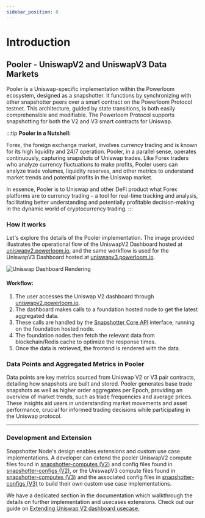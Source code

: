 ```yaml
---
sidebar_position: 0
---
```


# Introduction

## Pooler - UniswapV2 and UniswapV3 Data Markets

Pooler is a Uniswap-specific implementation within the Powerloom ecosystem, designed as a snapshotter. It functions by synchronizing with other snapshotter peers over a smart contract on the Powerloom Protocol testnet. This architecture, guided by state transitions, is both easily comprehensible and modifiable. The Powerloom Protocol supports snapshotting for both the V2 and V3 smart contracts for Uniswap.

:::tip
**Pooler in a Nutshell:**

Forex, the foreign exchange market, involves currency trading and is known for its high liquidity and 24/7 operation. Pooler, in a parallel sense, operates continuously, capturing snapshots of Uniswap trades. Like Forex traders who analyze currency fluctuations to make profits, Pooler users can analyze trade volumes, liquidity reserves, and other metrics to understand market trends and potential profits in the Uniswap market.

In essence, Pooler is to Uniswap and other DeFi product what Forex platforms are to currency trading – a tool for real-time tracking and analysis, facilitating better understanding and potentially profitable decision-making in the dynamic world of cryptocurrency trading.
:::


### How it works
Let's explore the details of the Pooler implementation. The image provided illustrates the operational flow of the UniswapV2 Dashboard hosted at [uniswapv2.powerloom.io](https://uniswapv2.powerloom.io), and the same workflow is used for the UniswapV3 Dashboard hosted at [uniswapv3.powerloom.io](https://uniswapv3.powerloom.io).

![Uniswap Dashboard Rendering](/images/dashboard-rendering.png)


#### Workflow: 
1. The user accesses the Uniswap V2 dashboard through [uniswapv2.powerloom.io](https://uniswapv2.powerloom.io).
2. The dashboard makes calls to a foundation hosted node to get the latest aggregated data.
3. These calls are handled by the [Snapshotter Core API](/docs/category/snapshotter-core-api) interface, running on the foundation hosted node.
4. The foundation nodes then fetch the relevant data from blockchain/Redis cache to optimize the response times.
5. Once the data is retrieved, the frontend is rendered with the data.


### Data Points and Aggregated Metrics in Pooler

Data points are key metrics sourced from Uniswap V2 or V3 pair contracts, detailing how snapshots are built and stored. Pooler generates base trade snapshots as well as higher order aggregates per Epoch, providing an overview of market trends, such as trade frequencies and average prices. These insights aid users in understanding market movements and asset performance, crucial for informed trading decisions while participating in the Uniswap protocol.

---

### Development and Extension

Snapshotter Node's design enables extensions and custom use case implementations. A developer can extend the pooler UniswapV2 compute files found in [snapshotter-computes (V2)](https://github.com/PowerLoom/snapshotter-computes/tree/eth_uniswapv2) and config files found in [snapshotter-configs (V2)](https://github.com/PowerLoom/snapshotter-configs/tree/eth_uniswapv2), or the UniswapV3 compute files found in [snapshotter-computes (V3)](https://github.com/PowerLoom/snapshotter-computes/tree/uniswapv3-v1) and the associated config files in [snapshotter-configs (V3)](https://github.com/PowerLoom/snapshotter-configs/tree/eth_uniswapv3) to build their own custom use case implementations.

We have a dedicated section in the documentation which walkthrough the details on further implementation and usecases extensions.
Check out our guide on [Extending Uniswap V2 dashboard usecase.](/docs/build-with-powerloom/use-cases/building-new-usecase/extending-uniswapv2-dashboard)
